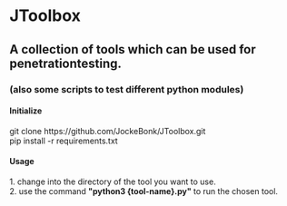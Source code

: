 # JToolbox

## A collection of tools which can be used for penetrationtesting.
### (also some scripts to test different python modules)
#### Initialize
<p>git clone https://github.com/JockeBonk/JToolbox.git<br>
pip install -r requirements.txt</p>

#### Usage
<p>1. change into the directory of the tool you want to use.<br>
2. use the command <b>"python3 {tool-name}.py"</b> to run the chosen tool.</p>
